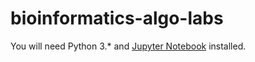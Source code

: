 # bioinformatics-algo-labs

You will need Python 3.* and [Jupyter Notebook](https://jupyter.org/) installed.
